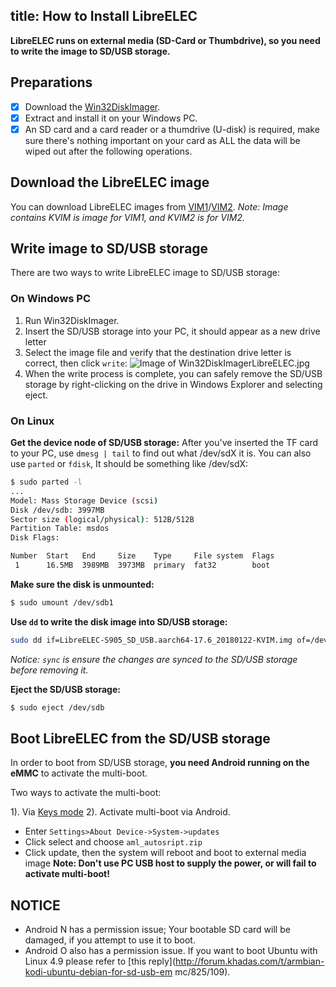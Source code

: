 title: How to Install LibreELEC
---

**LibreELEC runs on external media (SD-Card or Thumbdrive), so you need to write the image to SD/USB storage.**

## Preparations
- [x] Download the [Win32DiskImager](https://sourceforge.net/projects/win32diskimager/).
- [x] Extract and install it on your Windows PC.
- [x] An SD card and a card reader or a thumdrive (U-disk) is required, make sure there's nothing important on your card as ALL the data will be wiped out after the following operations.

## Download the LibreELEC image
You can download LibreELEC images from [VIM1](/vim1/FirmwareThirdparty.html#LibreELEC)/[VIM2](https://docs.khadas.com/vim2/FirmwareThirdparty.html#LibreELEC).
*Note: Image contains KVIM is image for VIM1, and KVIM2 is for VIM2.*

## Write image to SD/USB storage
There are two ways to write LibreELEC image to SD/USB storage:

### On Windows PC
1. Run Win32DiskImager.
2. Insert the SD/USB storage into your PC, it should appear as a new drive letter
3. Select the image file and verify that the destination drive letter is correct, then click `write`:
![Image of Win32DiskImagerLibreELEC.jpg](/images/vim1/Win32DiskImagerLibreELEC.jpg)
4. When the write process is complete, you can safely remove the SD/USB storage by right-clicking on the drive in Windows Explorer and selecting eject.

### On Linux
**Get the device node of SD/USB storage:**
After you've inserted the TF card to your PC, use `dmesg | tail` to find out what /dev/sdX it is. 
You can also use `parted` or `fdisk`, It should be something like /dev/sdX:
```sh
$ sudo parted -l
...
Model: Mass Storage Device (scsi)
Disk /dev/sdb: 3997MB
Sector size (logical/physical): 512B/512B
Partition Table: msdos
Disk Flags: 

Number  Start   End     Size    Type     File system  Flags
 1      16.5MB  3989MB  3973MB  primary  fat32        boot
```
**Make sure the disk is unmounted:**
```sh
$ sudo umount /dev/sdb1
```

**Use `dd` to write the disk image into SD/USB storage:**
```sh
sudo dd if=LibreELEC-S905_SD_USB.aarch64-17.6_20180122-KVIM.img of=/dev/sdb bs=4M && sync
```
*Notice: `sync` is ensure the changes are synced to the SD/USB storage before removing it.*


**Eject the SD/USB storage:**
```sh
$ sudo eject /dev/sdb
```

## Boot LibreELEC from the SD/USB storage
In order to boot from SD/USB storage, **you need Android running on the eMMC** to activate the multi-boot.

Two ways to activate the multi-boot:

1). Via [Keys mode](/vim1/HowtoBootIntoUpgradeMode.html#Keys-Mode-U-Boot-is-running)
2). Activate multi-boot via Android.
* Enter `Settings>About Device->System->updates`
* Click select and choose `aml_autosript.zip`
* Click update, then the system will reboot and boot to external media image
**Note: Don't use PC USB host to supply the power, or will fail to activate multi-boot!**


## NOTICE
* Android N has a permission issue; Your bootable SD card will be damaged, if you attempt to use it to boot.
* Android O also has a permission issue. If you want to boot Ubuntu with Linux 4.9 please refer to [this reply](http://forum.khadas.com/t/armbian-kodi-ubuntu-debian-for-sd-usb-em mc/825/109).


